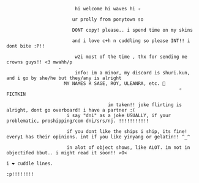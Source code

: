                             hi welcome hi waves hi ✧

                            ur prolly from ponytown so

                            DONT copy! please.. i spend time on my skins

                            and i love c+h n cuddling so please INT!! i dont bite :P!!

                             w2i most of the time , thx for sending me crowns guys!! <3 mwahh/p
                       . 
                             info: im a minor, my discord is shuri.kun, and i go by she/he but they/any is alright
                         MY NAMES R SAGE, ROY, ULEANRA, etc. 🥳
                                                                   ✧ FICTKIN
                                                                   
                                         im taken!! joke flirting is alright, dont go overboard! i have a partner :(
                          i say "dni" as a joke USUALLY, if your problematic, proshipping/com dni/srs/nj. !!!!!!!!!!!
                          
                          if you dont like the ships i ship, its fine! every1 has their opinions. int if you like yinyang or gelatin!! ^_^

                          in alot of object shows, like ALOT. im not in objectifed bbut.. i might read it soon!! >O<
                                                                                                                    i ❤ cuddle lines.
                                                                                                                         :p!!!!!!!!
                          
